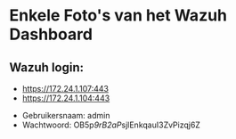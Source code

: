 # Enkele Foto's van het Wazuh Dashboard
Wazuh login:
--------------
- https://172.24.1.107:443
- https://172.24.1.104:443

* Gebruikersnaam: admin
* Wachtwoord: OB5p*9rB2aP*sjlEnkqauI3ZvPizqj6Z
